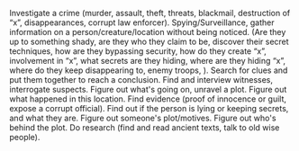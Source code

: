 Investigate a crime (murder, assault, theft, threats, blackmail, destruction of “x”, disappearances, corrupt law enforcer).
Spying/Surveillance, gather information on a person/creature/location without being noticed. (Are they up to something shady, are they who they claim to be, discover their secret techniques, how are they bypassing security, how do they create “x”, involvement in “x”, what secrets are they hiding, where are they hiding “x”, where do they keep disappearing to, enemy troops, ).
Search for clues and put them together to reach a conclusion.
Find and interview witnesses, interrogate suspects.
Figure out what's going on, unravel a plot.
Figure out what happened in this location.
Find evidence (proof of innocence or guilt, expose a corrupt official).
Find out if the person is lying or keeping secrets, and what they are.
Figure out someone's plot/motives.
Figure out who's behind the plot.
Do research (find and read ancient texts, talk to old wise people).

